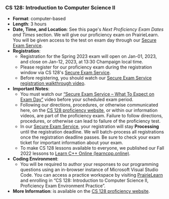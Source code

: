 <!---
Feel free to change this link if there is something more appropriate.
Do not change the anchor name.
-->

### <a name="CS128" class="anchor"></a>CS 128: Introduction to Computer Science II
* **Format**: computer-based
* **Length**: 3 hours
* **Date, Time, and Location**: See this page's *Next Proficiency Exam Dates and Times* section.  We will give our proficiency exam on PrairieLearn.  You will be given access to the test on exam day through our <a href="https://secure-exam.cs128.org/">Secure Exam Service</a>. 
* **Registration**: 
  * Registration for the Spring 2023 exam will open on Jan-01, 2023, and close on Jan-12, 2023, at 13:30 Champaign local time. 
  * Please register for our proficiency exam during the registration window via CS 128's <a href="https://secure-exam.cs128.org/">Secure Exam Service</a>.
  * Before registering, you should watch our <a href="https://www.youtube.com/watch?v=Xb4ZUE_0vec">Secure Exam Service registration walkthrough video</a>. 
* **Important Notes**: 
  * You must watch our <a href="https://www.youtube.com/watch?v=qtVbHg3k5Ks">“Secure Exam Service – What To Expect on Exam Day”</a> video before your scheduled exam period. 
  * Following our directions, procedures, or otherwise communicated here, on the [CS 128 proficiency website](https://proficiency.cs128.org/), or within our information videos, are part of the proficiency exam.  Failure to follow directions, procedures, or otherwise can lead to failure of the proficiency test.
  * In our <a href="https://secure-exam.cs128.org/">Secure Exam Service</a>, your registration will stay <strong>Processing</strong> until the registration deadline. We will batch-process all registrations once the registration deadline passes. Be sure to check your exam ticket for important information about your exam.
  * To make CS 128 lessons available to everyone, we published our Fall 2022 lessons to [Learn C++ Online (learncpp.online)](https://learncpp.online/). 
* **Coding Environment**:
  * You will be required to author your responses to our programming questions using an in-browser instance of Microsoft Visual Studio Code.  You can access a practice workspace by visiting <a href="https://www.prairielearn.org/pl/enroll">PrairieLearn</a> and enrolling in “CS 128: Introduction to Computer Science II, Proficiency Exam Environment Practice”.
* **More Information**: is available on the [CS 128 proficiency website](https://proficiency.cs128.org/).

<!--

* **Format**: computer-based
<!---
* **Length**: 3 hours
<!---
* **Location**: Online, proctored via Zoom during the scheduled time windows
<!---
* **Date and Time**:
  * 7-10pm Tuesday August 17th
  * 8-11am Thursday August 19th
<!---
* **Zoom Links**:
  * [8 AM](https://illinois.zoom.us/j/83434657601?pwd=NzI2aWMybThlSWp2UW5YRm9iZlNQUT09)
  * [1 PM](https://illinois.zoom.us/j/83434657601?pwd=NzI2aWMybThlSWp2UW5YRm9iZlNQUT09)
<!---
* **More Information**: is available on the [CS 125 website](https://cs125.cs.illinois.edu/info/proficiency/).

-->
